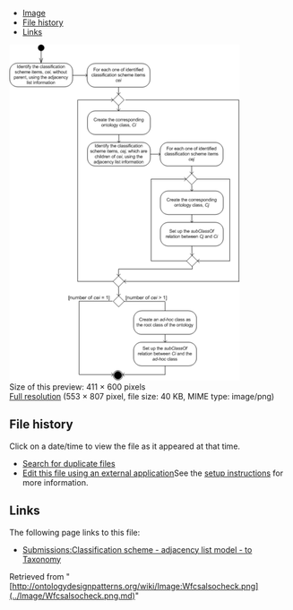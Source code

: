 * [Image](../Image/Wfcsalsocheck.png.md#file)
* [File history](../Image/Wfcsalsocheck.png.md#filehistory)
* [Links](../Image/Wfcsalsocheck.png.md#filelinks)

[![Image:Wfcsalsocheck.png](../images/thumb/4/43/Wfcsalsocheck.png/411px-Wfcsalsocheck.png)](../images/4/43/Wfcsalsocheck.png)  
Size of this preview: 411 × 600 pixels  
[Full resolution](../images/4/43/Wfcsalsocheck.png)‎ (553 × 807 pixel, file size: 40 KB, MIME type: image/png)

## File history

Click on a date/time to view the file as it appeared at that time.



  
* [Search for duplicate files](http://ontologydesignpatterns.org/wiki/Special:FileDuplicateSearch/Wfcsalsocheck.png "Special:FileDuplicateSearch/Wfcsalsocheck.png")
* [Edit this file using an external application](http://ontologydesignpatterns.org/wiki/index.php?title=Image:Wfcsalsocheck.png&action=edit&externaledit=true&mode=file "Image:Wfcsalsocheck.png")See the [setup instructions](http://www.mediawiki.org/wiki/Manual:External_editors "http://www.mediawiki.org/wiki/Manual:External_editors") for more information.

## Links



The following page links to this file:


* [Submissions:Classification scheme - adjacency list model - to Taxonomy](../Submissions/Classification_scheme_-_adjacency_list_model_-_to_Taxonomy.md "Submissions:Classification scheme - adjacency list model - to Taxonomy")


Retrieved from "[http://ontologydesignpatterns.org/wiki/Image:Wfcsalsocheck.png](../Image/Wfcsalsocheck.png.md)"